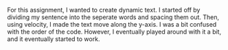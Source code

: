 For this assignment, I wanted to create dynamic text. 
I started off by dividing my sentence into the seperate words and spacing them out. Then, using velocity, I made the text move along the y-axis. 
I was a bit confused with the order of the code. However, I eventually played around with it a bit, and it eventually started to work. 